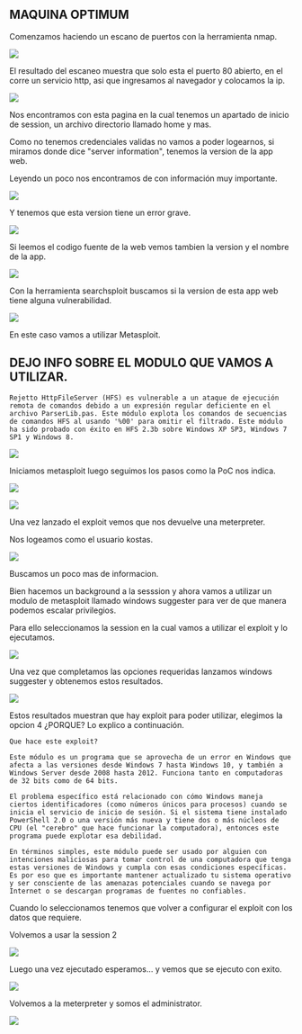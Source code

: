 ## MAQUINA OPTIMUM

Comenzamos haciendo un escano de puertos con la herramienta nmap.

![](https://github.com/Qu0kk4/Quokk4/blob/main/HackMyVm/image/Screenshot%202024-06-15%20223814.png)

El resultado del escaneo muestra que solo esta el puerto 80 abierto, en el corre un servicio http, asi que ingresamos al navegador y colocamos la ip.

![](https://github.com/Qu0kk4/Quokk4/blob/main/HackMyVm/image/Screenshot%202024-06-15%20212209.png)

Nos encontramos con esta pagina en la cual tenemos un apartado de inicio de session, un archivo directorio llamado home y mas.

Como no tenemos credenciales validas no vamos a poder logearnos, si miramos donde dice "server information", tenemos la version de la app web.

Leyendo un poco nos encontramos de con información muy importante.

![](https://github.com/Qu0kk4/Quokk4/blob/main/HackMyVm/image/Screenshot%202024-06-15%20212429.png)

Y tenemos que esta version tiene un error grave.

![](https://github.com/Qu0kk4/Quokk4/blob/main/HackMyVm/image/Screenshot%202024-06-15%20212452.png)

Si leemos el codigo fuente de la web vemos tambien la version y el nombre de la app.

![](https://github.com/Qu0kk4/Quokk4/blob/main/HackMyVm/image/Screenshot%202024-06-15%20212030.png)

Con la herramienta searchsploit buscamos si la version de esta app web tiene alguna vulnerabilidad.

![](https://github.com/Qu0kk4/Quokk4/blob/main/HackMyVm/image/Screenshot%202024-06-15%20212605.png)

En este caso vamos a utilizar Metasploit.

## DEJO INFO SOBRE EL MODULO QUE VAMOS A UTILIZAR.

````console
Rejetto HttpFileServer (HFS) es vulnerable a un ataque de ejecución remota de comandos debido a un expresión regular deficiente en el archivo ParserLib.pas. Este módulo explota los comandos de secuencias de comandos HFS al usando '%00' para omitir el filtrado. Este módulo ha sido probado con éxito en HFS 2.3b sobre Windows XP SP3, Windows 7 SP1 y Windows 8.
````

![](https://github.com/Qu0kk4/Quokk4/blob/main/HackMyVm/image/Screenshot%202024-06-15%20214856.png)

Iniciamos metasploit luego seguimos los pasos como la PoC nos indica.

![](https://github.com/Qu0kk4/Quokk4/blob/main/HackMyVm/image/Screenshot%202024-06-15%20215240.png)

![](https://github.com/Qu0kk4/Quokk4/blob/main/HackMyVm/image/Screenshot%202024-06-15%20215251.png)

Una vez lanzado el exploit vemos que nos devuelve una meterpreter.

Nos logeamos como el usuario kostas.

![](https://github.com/Qu0kk4/Quokk4/blob/main/HackMyVm/image/Screenshot%202024-06-15%20215259.png)

Buscamos un poco mas de informacion.

Bien hacemos un background a la sesssion y ahora vamos a utilizar un modulo de metasploit 
llamado  windows suggester para ver de que manera podemos escalar privilegios.

Para ello seleccionamos la session en la cual vamos a utilizar el exploit y lo ejecutamos.

![](https://github.com/Qu0kk4/Quokk4/blob/main/HackMyVm/image/Screenshot%202024-06-15%20222832.png)

Una vez que completamos las opciones requeridas lanzamos windows suggester y obtenemos estos resultados.

![](https://github.com/Qu0kk4/Quokk4/blob/main/HackMyVm/image/Screenshot%202024-06-15%20222842.png)

Estos resultados muestran que hay exploit para poder utilizar, elegimos la opcion 4 ¿PORQUE? Lo explico a continuación.

````console
Que hace este exploit?

Este módulo es un programa que se aprovecha de un error en Windows que afecta a las versiones desde Windows 7 hasta Windows 10, y también a Windows Server desde 2008 hasta 2012. Funciona tanto en computadoras de 32 bits como de 64 bits.

El problema específico está relacionado con cómo Windows maneja ciertos identificadores (como números únicos para procesos) cuando se inicia el servicio de inicio de sesión. Si el sistema tiene instalado PowerShell 2.0 o una versión más nueva y tiene dos o más núcleos de CPU (el "cerebro" que hace funcionar la computadora), entonces este programa puede explotar esa debilidad.

En términos simples, este módulo puede ser usado por alguien con intenciones maliciosas para tomar control de una computadora que tenga estas versiones de Windows y cumpla con esas condiciones específicas. Es por eso que es importante mantener actualizado tu sistema operativo y ser consciente de las amenazas potenciales cuando se navega por Internet o se descargan programas de fuentes no confiables.
````

Cuando lo seleccionamos tenemos que volver a configurar el exploit con los datos que requiere. 

Volvemos a usar la session 2

![](https://github.com/Qu0kk4/Quokk4/blob/main/HackMyVm/image/Screenshot%202024-06-15%20223105.png)

Luego una vez ejecutado esperamos... y vemos que se ejecuto con exito.

![](https://github.com/Qu0kk4/Quokk4/blob/main/HackMyVm/image/Screenshot%202024-06-15%20223129.png)

Volvemos a la meterpreter y somos el administrator.

![](https://github.com/Qu0kk4/Quokk4/blob/main/HackMyVm/image/Screenshot%202024-06-15%20223139.png)




